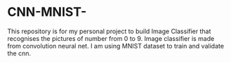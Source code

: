 # CNN-MNIST-
This repository is for my personal project to build Image Classifier that recognises the pictures of number from 0 to 9. Image classifier is made from convolution neural net. I am using MNIST dataset to train and validate the cnn. 
